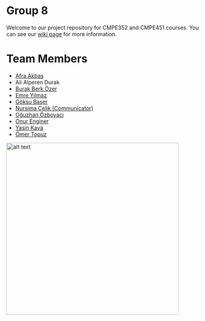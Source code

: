 # Group 8

Welcome to our project repository for CMPE352 and CMPE451 courses. You can see our [wiki page](https://github.com/bounswe/bounswe2020group8/wiki) for more information.

# Team Members

* [Afra Akbaş](https://github.com/bounswe/bounswe2020group8/wiki/Afra-Akba%C5%9F)
* Ali Alperen Durak
* [Burak Berk Özer](https://github.com/bounswe/bounswe2020group8/wiki/Burak-Berk-Özer)
* [Emre Yılmaz](https://github.com/bounswe/bounswe2020group8/wiki/A.-Emre-Y%C4%B1lmaz)
* [Göksu Başer](https://github.com/bounswe/bounswe2020group8/wiki/G%C3%B6ksu-Ba%C5%9Fer)
* [Nursima Çelik (Communicator)](https://github.com/bounswe/bounswe2020group8/wiki/Nursima-%C3%87elik-(Communicator))
* [Oğuzhan Özboyacı](https://github.com/bounswe/bounswe2020group8/wiki/O%C4%9Fuzhan-%C3%96ZBOYACI)
* [Onur Enginer](https://github.com/bounswe/bounswe2020group8/wiki/Onur-Enginer)
* [Yasin Kaya](https://github.com/bounswe/bounswe2020group8/wiki/Yasin-Kaya)
* [Ömer Topuz](https://github.com/bounswe/bounswe2020group8/wiki/Ömer-Topuz)

<img src="https://user-images.githubusercontent.com/33669453/75461708-36f0bd00-5994-11ea-864d-00207d0e9e0c.jpg" alt="alt text"  height="450">
